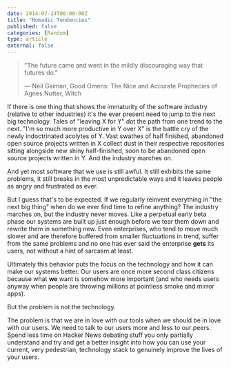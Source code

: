 ```yaml
---
date: 2014-07-24T00:00:00Z
title: "Nomadic Tendencies"
published: false
categories: [Random]
type: article
external: false
---
```


> “The future came and went in the mildly discouraging way that futures do.”
>
> ― Neil Gaiman, Good Omens: The Nice and Accurate Prophecies of Agnes Nutter, Witch

If there is one thing that shows the immaturity of the software industry (relative to other industries) it's the ever present need to jump to the next big technology.  Tales of "leaving X for Y" dot the path from one trend to the next. "I'm so much more productive in Y over X" is the battle cry of the newly indoctrinated acolytes of Y. Vast swathes of half finished, abandoned open source projects written in X collect dust in their respective repositories sitting alongside new shiny half-finished, soon to be abandoned open source projects written in Y.  And the industry marches on.

And yet most software that we use is still awful.  It still exhibits the same problems, it still breaks in the most unpredictable ways and it leaves people as angry and frustrated as ever.

But I guess that's to be expected.  If we regularly reinvent everything in "the next big thing" when do we ever find time to refine anything?  The industry marches on, but the industry never moves.  Like a perpetual early beta phase our systems are built up just enough before we tear them down and rewrite them in something new.  Even enterprises, who tend to move much slower and are therefore buffered from smaller fluctuations in trend, suffer from the same problems and no one has ever said the enterprise __gets__ its users, not without a hint of sarcasm at least.

Ultimately this behavior puts the focus on the technology and how it can make our systems better.  Our users are once more second class citizens because what __we__ want is somehow more important (and who needs users anyway when people are throwing millions at pointless smoke and mirror apps).  

But the problem is not the technology.  

The problem is that we are in love with our tools when we should be in love with our users.  We need to talk to our users more and less to our peers.  Spend less time on Hacker News debating stuff you only partially understand and try and get a better insight into how you can use your current, very pedestrian, technology stack to genuinely improve the lives of your users.
